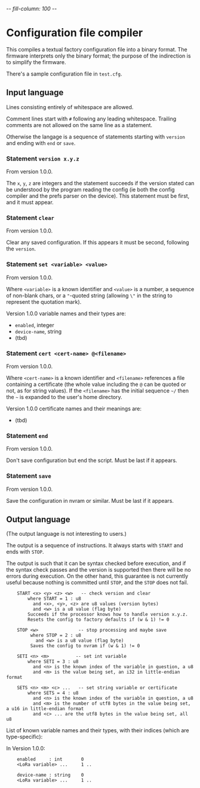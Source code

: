 -*- fill-column: 100 -*-

# Configuration file compiler

This compiles a textual factory configuration file into a binary format.  The firmware interprets
only the binary format; the purpose of the indirection is to simplify the firmware.

There's a sample configuration file in `test.cfg`.

## Input language

Lines consisting entirely of whitespace are allowed.

Comment lines start with `#` following any leading whitespace.  Trailing comments are not allowed 
on the same line as a statement.

Otherwise the langage is a sequence of statements starting with `version` and ending with `end`
or `save`.

### Statement `version x.y.z`

From version 1.0.0.

The `x`, `y`, `z` are integers and the statement succeeds if the version stated can be understood by
the program reading the config (ie both the config compiler and the prefs parser on the device).
This statement must be first, and it must appear.

### Statement `clear`

From version 1.0.0.

Clear any saved configuration.  If this appears it must be second, following the `version`.

### Statement `set <variable> <value>`

From version 1.0.0.

Where `<variable>` is a known identifier and `<value>` is a number, a sequence of non-blank
chars, or a `"`-quoted string (allowing `\"` in the string to represent the quotation mark).

Version 1.0.0 variable names and their types are:

* `enabled`, integer
* `device-name`, string
* (tbd)

### Statement `cert <cert-name> @<filename>`

From version 1.0.0.

Where `<cert-name>` is a known identifier and `<filename>` references a file containing a
certificate (the whole value including the `@` can be quoted or not, as for string values).  If the
`<filename>` has the initial sequence `~/` then the `~` is expanded to the user's home directory.

Version 1.0.0 certificate names and their meanings are:

* (tbd)

### Statement `end`

From version 1.0.0.

Don't save configuration but end the script.  Must be last if it appears.

### Statement `save`

From version 1.0.0.

Save the configuration in nvram or similar.  Must be last if it appears.


## Output language

(The output language is not interesting to users.)

The output is a sequence of instructions.  It always starts with `START` and ends with `STOP`.

The output is such that it can be syntax checked before execution, and if the syntax check passes
and the version is supported then there will be no errors during execution.  On the other hand, this
guarantee is not currently useful because nothing is committed until `STOP`, and the `STOP` does not
fail.

```
    START <x> <y> <z> <w>   -- check version and clear
        where START = 1 : u8
          and <x>, <y>, <z> are u8 values (version bytes)
          and <w> is a u8 value (flag byte)
        Succeeds if the processor knows how to handle version x.y.z.
        Resets the config to factory defaults if (w & 1) != 0

    STOP <w>               -- stop processing and maybe save
         where STOP = 2 : u8
           and <w> is a u8 value (flag byte)
         Saves the config to nvram if (w & 1) != 0

    SETI <n> <m>          -- set int variable
        where SETI = 3 : u8
          and <n> is the known index of the variable in question, a u8
          and <m> is the value being set, an i32 in little-endian format

    SETS <n> <m> <c> ...   -- set string variable or certificate
        where SETS = 4 : u8
          and <n> is the known index of the variable in question, a u8
          and <m> is the number of utf8 bytes in the value being set, a u16 in little-endian format
          and <c> ... are the utf8 bytes in the value being set, all u8
```

List of known variable names and their types, with their indices (which are type-specific):

In Version 1.0.0:

```
    enabled     : int       0
    <LoRa variable> ...     1 .. 

    device-name : string    0
    <LoRa variable> ...     1 .. 
```
